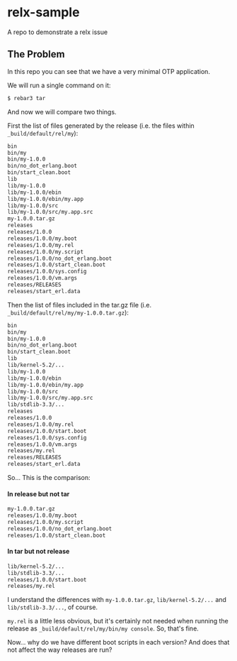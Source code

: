 # relx-sample
A repo to demonstrate a relx issue

## The Problem
In this repo you can see that we have a very minimal OTP application.

We will run a single command on it:

```bash
$ rebar3 tar
```

And now we will compare two things.

First the list of files generated by the release (i.e. the files within `_build/default/rel/my`):

```bash
bin
bin/my
bin/my-1.0.0
bin/no_dot_erlang.boot
bin/start_clean.boot
lib
lib/my-1.0.0
lib/my-1.0.0/ebin
lib/my-1.0.0/ebin/my.app
lib/my-1.0.0/src
lib/my-1.0.0/src/my.app.src
my-1.0.0.tar.gz
releases
releases/1.0.0
releases/1.0.0/my.boot
releases/1.0.0/my.rel
releases/1.0.0/my.script
releases/1.0.0/no_dot_erlang.boot
releases/1.0.0/start_clean.boot
releases/1.0.0/sys.config
releases/1.0.0/vm.args
releases/RELEASES
releases/start_erl.data
```

Then the list of files included in the tar.gz file (i.e. `_build/default/rel/my/my-1.0.0.tar.gz`):

```bash
bin
bin/my
bin/my-1.0.0
bin/no_dot_erlang.boot
bin/start_clean.boot
lib
lib/kernel-5.2/...
lib/my-1.0.0
lib/my-1.0.0/ebin
lib/my-1.0.0/ebin/my.app
lib/my-1.0.0/src
lib/my-1.0.0/src/my.app.src
lib/stdlib-3.3/...
releases
releases/1.0.0
releases/1.0.0/my.rel
releases/1.0.0/start.boot
releases/1.0.0/sys.config
releases/1.0.0/vm.args
releases/my.rel
releases/RELEASES
releases/start_erl.data
```

So... This is the comparison:

#### In release but not tar

```bash
my-1.0.0.tar.gz
releases/1.0.0/my.boot
releases/1.0.0/my.script
releases/1.0.0/no_dot_erlang.boot
releases/1.0.0/start_clean.boot
```

#### In tar but not release

```bash
lib/kernel-5.2/...
lib/stdlib-3.3/...
releases/1.0.0/start.boot
releases/my.rel
```

I understand the differences with `my-1.0.0.tar.gz`, `lib/kernel-5.2/...` and `lib/stdlib-3.3/...`, of course.

`my.rel` is a little less obvious, but it's certainly not needed when running the release as `_build/default/rel/my/bin/my console`. So, that's fine.

Now... why do we have different boot scripts in each version? And does that not affect the way releases are run?
